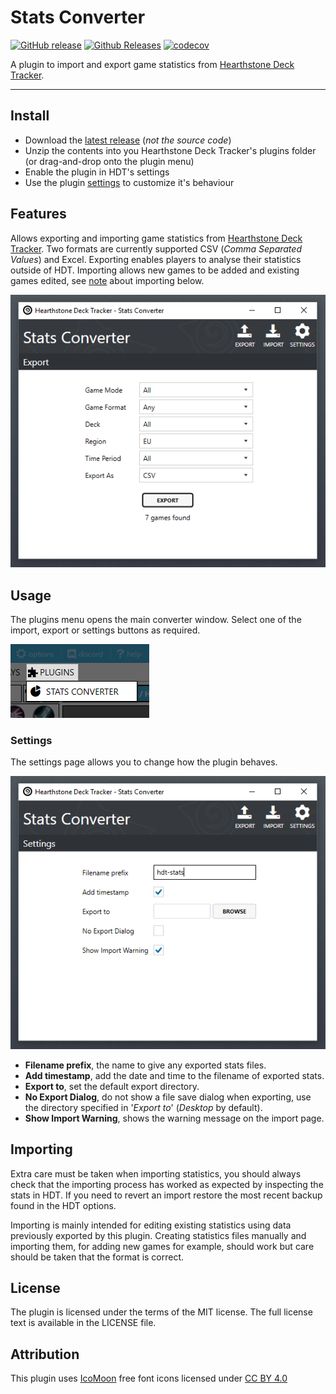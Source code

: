 # Stats Converter
[![GitHub release](https://img.shields.io/github/release/andburn/hdt-plugin-statsconverter.svg?maxAge=604800)](https://github.com/andburn/hdt-plugin-statsconverter/releases/latest)
[![Github Releases](https://img.shields.io/github/downloads/andburn/hdt-plugin-statsconverter/latest/total.svg?maxAge=604800)](https://github.com/andburn/hdt-plugin-statsconverter/releases/latest)
[![codecov](https://codecov.io/gh/andburn/hdt-plugin-statsconverter/branch/master/graph/badge.svg)](https://codecov.io/gh/andburn/hdt-plugin-statsconverter)

A plugin to import and export game statistics from [Hearthstone Deck Tracker](https://github.com/HearthSim/Hearthstone-Deck-Tracker).

---

## Install
- Download the [latest release](https://github.com/andburn/hdt-plugin-endgame/releases/latest) (*not the source code*)
- Unzip the contents into you Hearthstone Deck Tracker's plugins folder (or drag-and-drop onto the plugin menu)
- Enable the plugin in HDT's settings
- Use the plugin [settings](#settings) to customize it's behaviour

## Features

Allows exporting and importing game statistics from [Hearthstone Deck Tracker](https://github.com/HearthSim/Hearthstone-Deck-Tracker). Two formats are currently supported CSV (*Comma Separated Values*) and Excel. Exporting enables players to analyse their statistics outside of HDT. Importing allows new games to be added and existing games edited, see [note](#importing) about importing below.

![Menu](Docs/export.png)

## Usage
The plugins menu opens the main converter window. Select one of the import, export or settings buttons as required.

![Menu](Docs/menu.png)

### Settings
The settings page allows you to change how the plugin behaves.

![settings](Docs/settings.png)

- **Filename prefix**, the name to give any exported stats files.
- **Add timestamp**, add the date and time to the filename of exported stats.
- **Export to**, set the default export directory.
- **No Export Dialog**, do not show a file save dialog when exporting, use the directory specified in '*Export to*' (*Desktop* by default).
- **Show Import Warning**, shows the warning message on the import page.

## Importing
Extra care must be taken when importing statistics, you should always check that the importing process has worked as expected by inspecting the stats in HDT. If you need to revert an import restore the most recent backup found in the HDT options.

Importing is mainly intended for editing existing statistics using data previously exported by this plugin. Creating statistics files manually and importing them, for adding new games for example, should work but care should be taken that the format is correct.

## License
The plugin is licensed under the terms of the MIT license. The full license text is available in the LICENSE file.

## Attribution
This plugin uses [IcoMoon](https://icomoon.io/) free font icons licensed under [CC BY 4.0](https://creativecommons.org/licenses/by/4.0/)
